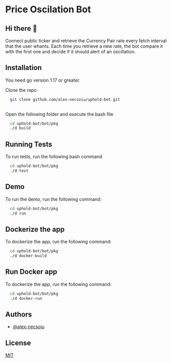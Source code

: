 # Price Oscilation Bot

## Hi there 👋

Connect public ticker and retrieve the Currency Pair rate every fetch interval that the user whants. Each time you retrieve a new rate, the bot compare it with the first one and decide if it should alert of an oscillation. 

## Installation

You need go version 1.17 or greater.

Clone the repo 

```bash
  git clone github.com/alex-necsoiu/uphold-bot.git
  
```

  Open the following folder and execute the bash file 

```bash
  cd uphold-bot/bot/pkg 
  ./d build
``` 
## Running Tests

To run tests, run the following bash command

```bash
  cd uphold-bot/bot/pkg 
  ./d test
```

  
## Demo

To run the demo, run the following command:

```bash
  cd uphold-bot/bot/pkg 
  ./d run
```

## Dockerize the app

To dockerize the app, run the following command:

```bash
  cd uphold-bot/bot/pkg 
  ./d docker-build
```

## Run Docker app

To dockerize the app, run the following command:

```bash
  cd uphold-bot/bot/pkg 
  ./d docker-run
```

## Authors

- [@alex-necsoiu](https://www.github.com/alex-ncsoiu)

  
  
## License

[MIT](https://choosealicense.com/licenses/mit/)
